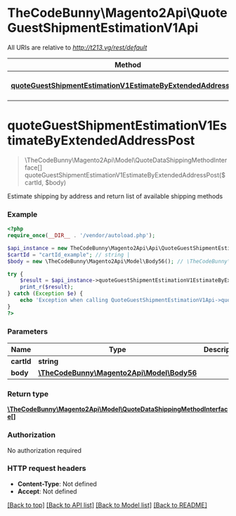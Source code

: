 # TheCodeBunny\Magento2Api\QuoteGuestShipmentEstimationV1Api

All URIs are relative to *http://t213.vg/rest/default*

Method | HTTP request | Description
------------- | ------------- | -------------
[**quoteGuestShipmentEstimationV1EstimateByExtendedAddressPost**](QuoteGuestShipmentEstimationV1Api.md#quoteGuestShipmentEstimationV1EstimateByExtendedAddressPost) | **POST** /V1/guest-carts/{cartId}/estimate-shipping-methods | 


# **quoteGuestShipmentEstimationV1EstimateByExtendedAddressPost**
> \TheCodeBunny\Magento2Api\Model\QuoteDataShippingMethodInterface[] quoteGuestShipmentEstimationV1EstimateByExtendedAddressPost($cartId, $body)



Estimate shipping by address and return list of available shipping methods

### Example
```php
<?php
require_once(__DIR__ . '/vendor/autoload.php');

$api_instance = new TheCodeBunny\Magento2Api\Api\QuoteGuestShipmentEstimationV1Api();
$cartId = "cartId_example"; // string | 
$body = new \TheCodeBunny\Magento2Api\Model\Body56(); // \TheCodeBunny\Magento2Api\Model\Body56 | 

try {
    $result = $api_instance->quoteGuestShipmentEstimationV1EstimateByExtendedAddressPost($cartId, $body);
    print_r($result);
} catch (Exception $e) {
    echo 'Exception when calling QuoteGuestShipmentEstimationV1Api->quoteGuestShipmentEstimationV1EstimateByExtendedAddressPost: ', $e->getMessage(), PHP_EOL;
}
?>
```

### Parameters

Name | Type | Description  | Notes
------------- | ------------- | ------------- | -------------
 **cartId** | **string**|  |
 **body** | [**\TheCodeBunny\Magento2Api\Model\Body56**](../Model/\TheCodeBunny\Magento2Api\Model\Body56.md)|  | [optional]

### Return type

[**\TheCodeBunny\Magento2Api\Model\QuoteDataShippingMethodInterface[]**](../Model/QuoteDataShippingMethodInterface.md)

### Authorization

No authorization required

### HTTP request headers

 - **Content-Type**: Not defined
 - **Accept**: Not defined

[[Back to top]](#) [[Back to API list]](../../README.md#documentation-for-api-endpoints) [[Back to Model list]](../../README.md#documentation-for-models) [[Back to README]](../../README.md)

